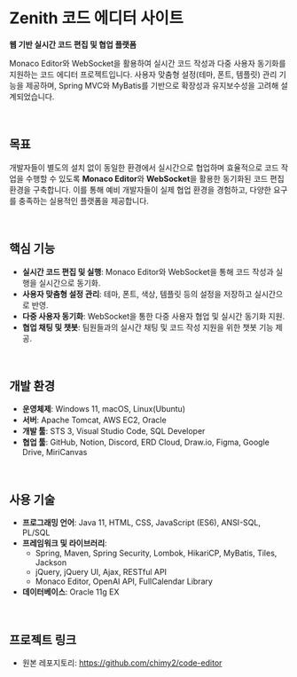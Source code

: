 # Zenith 코드 에디터 사이트

**웹 기반 실시간 코드 편집 및 협업 플랫폼**

Monaco Editor와 WebSocket을 활용하여 실시간 코드 작성과 다중 사용자 동기화를 지원하는 코드 에디터 프로젝트입니다. 
사용자 맞춤형 설정(테마, 폰트, 템플릿) 관리 기능을 제공하며, 
Spring MVC와 MyBatis를 기반으로 확장성과 유지보수성을 고려해 설계되었습니다.

<br> 

## 목표

개발자들이 별도의 설치 없이 동일한 환경에서 실시간으로 협업하며 효율적으로 코드 작업을 수행할 수 있도록 **Monaco Editor**와 **WebSocket**을 활용한 동기화된 코드 편집 환경을 구축합니다. 
이를 통해 예비 개발자들이 실제 협업 환경을 경험하고, 다양한 요구를 충족하는 실용적인 플랫폼을 제공합니다.

<br> 

## 핵심 기능

- **실시간 코드 편집 및 실행**: Monaco Editor와 WebSocket을 통해 코드 작성과 실행을 실시간으로 동기화.
- **사용자 맞춤형 설정 관리**: 테마, 폰트, 색상, 템플릿 등의 설정을 저장하고 실시간으로 반영.
- **다중 사용자 동기화**: WebSocket을 통한 다중 사용자 협업 및 실시간 동기화 지원.
- **협업 채팅 및 챗봇**: 팀원들과의 실시간 채팅 및 코드 작성 지원을 위한 챗봇 기능 제공.

<br> 

## 개발 환경

-   **운영체제**: Windows 11, macOS, Linux(Ubuntu)
-   **서버**: Apache Tomcat, AWS EC2, Oracle
-   **개발 툴**: STS 3, Visual Studio Code, SQL Developer
-   **협업 툴**: GitHub, Notion, Discord, ERD Cloud, Draw\.io, Figma, Google Drive, MiriCanvas

<br> 

## 사용 기술

-   **프로그래밍 언어**: Java 11, HTML, CSS, JavaScript (ES6), ANSI-SQL, PL/SQL
-   **프레임워크 및 라이브러리**:
    -   Spring, Maven, Spring Security, Lombok, HikariCP, MyBatis, Tiles, Jackson
    -   jQuery, jQuery UI, Ajax, RESTful API
    -   Monaco Editor, OpenAI API, FullCalendar Library
-   **데이터베이스**: Oracle 11g EX


<br>

## 프로젝트 링크

- 원본 레포지토리: https://github.com/chimy2/code-editor
